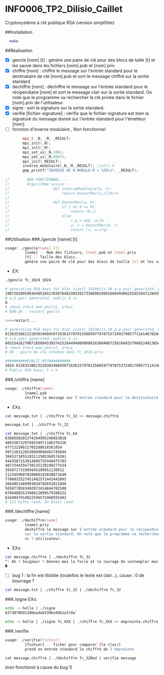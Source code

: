 # INFO006_TP2_Dilisio_Caillet
Cryptosystème à clé publique RSA (version simplifiée)

##Installation

 ```bash
   make 
 ```
 
##Réalisation
- [x] gencle [nom] [t] : génère une paire de clé pour des blocs de taille [t] et les sauve dans les fichiers [nom].pub et [nom].priv
- [x] chiffre [nom] : chiffre le message sur l'entrée standard pour le destinataire de clé [nom].pub et sort le message chiffré sur la sortie standard
- [x] dechiffre [nom] : déchiffre le message sur l'entrée standard pour le récipendiaire [nom] et sort le message clair sur la sortie standard. On note que le programme va rechercher la clé privée dans le fichier [nom].priv de l'utilisateur.
- [x] signe : sort la signature sur la sortie standard. 
- [x] verifie [fichier-signature] : vérifie que le fichier-signature est bien la signature du message donné sur l'entrée standard pour l'émetteur [nom]. 
- [ ] fonction d'inverse modulaire , Non fonctionnel 
```c++
        mpz_t _N, _M, _RESULT;
        mpz_init(_N);
        mpz_init(_M);
        mpz_set_ui(_N,109);
        mpz_set_ui(_M,4567);
        mpz_init(_RESULT);
        inverse_modulaire(_N,_M,_RESULT); //util.h
        gmp_printf("INVERSE DE N MODULO M = %Zd\n", _RESULT);
    
//        NON FONCTIONNEL ...
//        Algorithme suivie :
//                    def inverseModulaire(a, n):
//                        return bezoutRec(a,n)[0]+n
//    
//                    def bezoutRec(a, b):
//                        if ( a% b == 0):
//                            return (0,1)
//                        else:
//                            r,q = a%b, a//b
//                            u, v = bezoutRec(b, r)
//                            return (v, u-v*q)                            
```

##Utilisation 
###./gencle \[name\] \[t\]
```bash
usage: ./gencle[name] [t]
         [name] -- Nom des fichiers, [nom].pub et [nom].priv
         [t] -- Taille des blocs.
         génère une paire de clé pour des blocs de taille [t] et les sauve dans les fichiers [nom].pub et [nom].priv
```
* EX:
```bash
./gencle fc_1024 1024

# generating RSA keys for bloc sizefc_1024bits.1# p,q pair generated. public n is
19872820959036495284170307648339339173360902989166649400255452947128455071828473794169624683545117304424863707975173723839183165448079440837311425136107464293912343206409157317740777464286762973026500496598588850992876492240726133854319272155323991222390834073864525625940006415000008595063923256423605528056385929463
# a,b pair generated. public b is
0
# check a*b=1 mod phi(n), a*b=1
# NON-OK : restart gencle

>>>>restart... 

# generating RSA keys for bloc sizefc_1024bits.1# p,q pair generated. public n is
81383538613220303460459716361579701350859779707537249179057711414670284899028574262377222436038441906465357715614198186901532182142105350334597677839828752161712413421620253862957083320599872403626800801328077311948603204563909766127241230689355988319006045952057115712983424032872732771453267480666681893163499432237
# a,b pair generated. public b is
68525426270871850845393741526449480906882630840672581649337968524013854363590762420126505574504877943634825432512109151371867143114863170762771167924277650386143638828082251514823762182488332518327437123988930617878538072410187892226777490817399061417102041169414291900121110794792380412400739295955232428724168819377
# check a*b=1 mod phi(n), a*b=1
# OK : paire de cle stockee dans fc_1024.priv

##########PUBLIC KEY##########
1024 81383538613220303460459716361579701350859779707537249179057711414670284899028574262377222436038441906465357715614198186901532182142105350334597677839828752161712413421620253862957083320599872403626800801328077311948603204563909766127241230689355988319006045952057115712983424032872732771453267480666681893163499432237 68525426270871850845393741526449480906882630840672581649337968524013854363590762420126505574504877943634825432512109151371867143114863170762771167924277650386143638828082251514823762182488332518327437123988930617878538072410187892226777490817399061417102041169414291900121110794792380412400739295955232428724168819377
# Public RSA keys: t n b

```

###./chiffre [name]
```bash
usage: ./chiffre[name]
         [name].pub 
         chiffre le message sur l'entrée standard pour le destinataire de clé [nom].pub et sort le message chiffré sur la sortie standard
```
* EXs:
```bash
cat message.txt | ./chiffre fc_32 >> message.chiffre
```
```bash
message.txt | ./chiffre fc_32

cat message.txt | ./chiffre fc_64  
6308558201374194995246053818
4892507329769254971186376326
47712238611703288618361854
4971163128536049694461745644
3845371055203111505360574381
4443587153914895755449475703
4873344356730135139199277434
393971731995645199951130912
2123459607820860183038071640
7706832527451482571442442093
3844851469903034702652021046
5650770503492972414844702588
6768488553386812099579388222
6244047914022546572468555482
# 111 bytes read, 14 blocs read.

```

###./dechiffre [name]
```bash
usage: ./dechiffre[name]
         [name].priv 
         déchiffre le message sur l'entrée standard pour le récipendiaire [nom] et sort le message clair
         sur la sortie standard. On note que le programme va rechercher la clé privée dans le fichier [nom].priv 
         de l'utilisateur.
```
* EXs:
```bash
cat message.chiffre | ./dechiffre fc_32
“- Ah ! Seigneur ! Donnez-moi la force et le courage De contempler mon coeur et mon corps sans dégoût !��
�
```
- [ ] bug 1 : la fin est illisible (toutefois le texte est clair...), cause : 0 de bourrage ? 

```bash
cat message.txt | ./chiffre fc_32 | ./dechiffre fc_32 

```

###./signe 
EXs:
```bash
echo -n hello | ./signe 
b373870b9139bbade83396a49b1afc9a`
```

```bash
echo -n hello | ./signe fc_XXX | ./chiffre fc_XXX >> empreinte.chiffre
```

###./verifie
```bash
usage: ./verifie[fichier]
         [fichier] -- ficher pour comparer (le clair)
         prend en entrée standard le chiffré de l'empreinte
```

```
cat message.chiffre | ./dechiffre fc_32Red | verifie message
```
(non fonctionel à cause du bug 1)